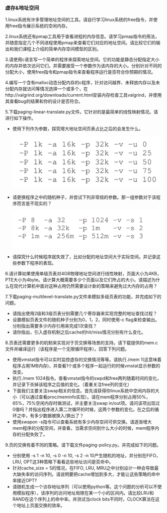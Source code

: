 ### 虚存&地址空间

1.linux系统有许多管理地址空间的工具。请自行学习linux系统的free指令，并使用free指令展示系统的空闲内存。

2.linux系统还有pmap工具用于查看进程的内存信息。请学习pmap指令的用法，并随意指定几个不同进程使用pmap来查看它们对应的地址空间。请比较它们的输出和我们课程上介绍的简单内存空间模型的区别。

3.请使用c语言写一个简单的程序来探索地址空间。它的功能是静态分配指定大小的内存并依次访问它们，并需要接受一个参数作为该内存的大小。分别针对不同的分配大小，使用free指令和pmap指令来查看程序运行是否符合你预期的情况。

4.编写一个含有malloc动态分配内存的c程序，针对访问越界、未释放内存以及未分配内存就访问等情况选择一个或多个，在http://valgrind.org/downloads/current.html安装内存检查工具valgrind，并使用其查看bug的结果和你的设计是否符合。

5.下载paging-linear-translate.py文件。它针对的是最简单的线性映射情况。请进行如下操作。

- 使用下列作为参数，探究增大地址空间页表占比之后的会发生什么。

  ![image-20220120162511479](1.png)

- 请更换程序之中的随机种子，并尝试下列非常规的参数。那一组参数对于该程序而言是不现实的？

  ![image-20220120162525583](2.png)

- 请探究什么时候程序就失效了，比如分配的地址空间大于实际空间。并记录这些参数下程序的表现。

6.请计算如果使用单级页表对4GB物理地址空间进行线性映射，页面大小为4KB，PTE大小为4byte。请计算大概需要多少个页面以及它们所占的大小。请描述为什么在现代计算机中面对这种占用仍然需要设计新的策略来避免过大内存的占用？

7.下载paging-multilevel-translate.py文件来模拟多级页表的功能，并完成如下的问题。

- 请指出使用2级和3级页表分别需要几个寄存器来实现完整的地址查找过程？
- 设置模拟页表文件的随机种子分别为0，1，2，同时使用-c flag来检查输出。分别指出需要多少内存引用来完成1次查找？
- 请你指出，引入虚存机制之后cache的hit/miss情况分别有什么变化。

8.页表还需要更多的机制来实现对于页交换等场景的支持。请下载提供的mem.c文件并编译运行（该程序是一个无限循环程序）。回答下列问题。

- 使用vmstat指令可以实时监控虚存的交换情况等等。请执行./mem 1(这意味着程序占用1MB内存)，并查看1个或多个程序一起运行的时候vmstat显示参数的改变。
- 执行./mem 1024指令。查看vmstat指令的swpd和free两列随着时间的变化，并记录下杀掉该程序之后值的变化。（着重关注free列的变化）
- 下面我们主要关注swap相关的信息。首先请获得你linux系统中空闲内存的大小（可以通过查看proc/meminfo实现）。请在mem程序分别占用50%，65%，75%空闲内存时做测试，并主要关注swap in/out项。请问该项出现过0值吗？并指出程序进入第二次循环的时候，这两个参数的变化。在之后的循环之中，有多少数据被换入/换出了？
- 使用swapon -s指令可以查看系统有多少内存空间可供交换。请逐渐增大mem程序的分配空间，并查看，当需求空间到什么大小的时候，mem程序内存的分配失败了。

9.页的交换有着不同的策略。请下载文件paging-policy.py。并完成如下的问题。

- 分别使用 -s 1 -n 10, -s 0 -n 10, -s 2 -n 10产生随机的地址，并分别在FIFO，LRU, OPT这3种策略下看看这些地址访问是否命中。
- 针对cache_size = 5的情况，在FIFO, LRU, MRU之中分别设计一种会导致最大缺失率的访问序列。请说明要把cache增加到多大，才能让这些策略的命中率接近OPT?
- 请随机生成一个访存地址序列（可以使用python等。这个问题的分析可以不使用模拟程序），该序列的访问地址局限在某一个小的区间内。请比较LRU和RAND在这个序列上的命中率。并测试当clock bits不同时，CLOCK算法在这个地址上页面交换的效率。

